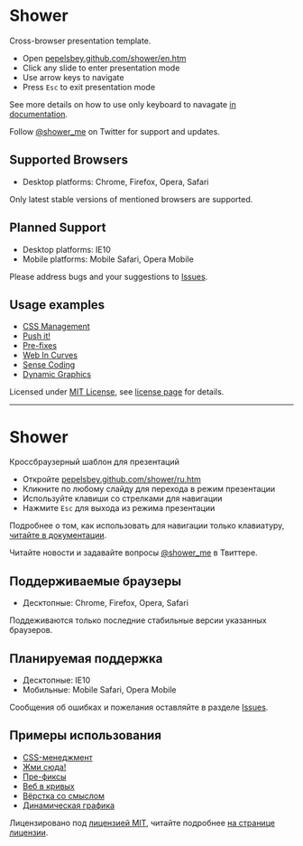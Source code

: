 # Shower
Сross-browser presentation template.

- Open [pepelsbey.github.com/shower/en.htm](http://pepelsbey.github.com/shower/en.htm)
- Click any slide to enter presentation mode
- Use arrow keys to navigate
- Press `Esc` to exit presentation mode

See more details on how to use only keyboard to navagate [in documentation](shower/wiki/Shortcuts).

Follow [@shower_me](http://twitter.com/shower_me/) on Twitter for support and updates.

## Supported Browsers

- Desktop platforms: Chrome, Firefox, Opera, Safari

Only latest stable versions of mentioned browsers are supported.

## Planned Support

- Desktop platforms: IE10
- Mobile platforms: Mobile Safari, Opera Mobile

Please address bugs and your suggestions to [Issues](http://github.com/pepelsbey/shower/issues).

## Usage examples

- [CSS Management](http://pepelsbey.net/pres/css-management/)
- [Push it!](http://pepelsbey.net/pres/push-it/)
- [Pre-fixes](http://pepelsbey.net/pres/pre-fixes/)
- [Web In Curves](http://pepelsbey.net/pres/web-in-curves/)
- [Sense Coding](http://pepelsbey.net/pres/sense-coding/)
- [Dynamic Graphics](http://pepelsbey.net/pres/dynamic-graphics/)

Licensed under [MIT License](http://en.wikipedia.org/wiki/MIT_License), see [license page](shower/wiki/The-MIT-License) for details.

---

# Shower
Кроссбраузерный шаблон для презентаций

- Откройте [pepelsbey.github.com/shower/ru.htm](http://pepelsbey.github.com/shower/ru.htm)
- Кликните по любому слайду для перехода в режим презентации
- Используйте клавиши со стрелками для навигации
- Нажмите `Esc` для выхода из режима презентации

Подробнее о том, как использовать для навигации только клавиатуру, [читайте в документации](shower/wiki/Клавиатура).

Читайте новости и задавайте вопросы [@shower_me](http://twitter.com/shower_me/) в Твиттере.

## Поддерживаемые браузеры

- Десктопные: Chrome, Firefox, Opera, Safari

Поддеживаются только последние стабильные версии указанных браузеров.

## Планируемая поддержка

- Десктопные: IE10
- Мобильные: Mobile Safari, Opera Mobile

Сообщения об ошибках и пожелания оставляйте в разделе [Issues](http://github.com/pepelsbey/shower/issues).

## Примеры использования

- [CSS-менеджмент](http://pepelsbey.net/pres/css-management/)
- [Жми сюда!](http://pepelsbey.net/pres/push-it/)
- [Пре-фиксы](http://pepelsbey.net/pres/pre-fixes/)
- [Веб в кривых](http://pepelsbey.net/pres/web-in-curves/)
- [Вёрстка со смыслом](http://pepelsbey.net/pres/sense-coding/)
- [Динамическая графика](http://pepelsbey.net/pres/dynamic-graphics/)

Лицензировано под [лицензией MIT](http://ru.wikipedia.org/wiki/Лицензия_MIT), читайте подробнее [на странице лицензии](shower/wiki/Лицензия-MIT).
